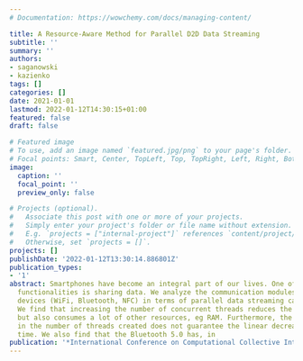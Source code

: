 ```yaml
---
# Documentation: https://wowchemy.com/docs/managing-content/

title: A Resource-Aware Method for Parallel D2D Data Streaming
subtitle: ''
summary: ''
authors:
- saganowski
- kazienko
tags: []
categories: []
date: 2021-01-01
lastmod: 2022-01-12T14:30:15+01:00
featured: false
draft: false

# Featured image
# To use, add an image named `featured.jpg/png` to your page's folder.
# Focal points: Smart, Center, TopLeft, Top, TopRight, Left, Right, BottomLeft, Bottom, BottomRight.
image:
  caption: ''
  focal_point: ''
  preview_only: false

# Projects (optional).
#   Associate this post with one or more of your projects.
#   Simply enter your project's folder or file name without extension.
#   E.g. `projects = ["internal-project"]` references `content/project/deep-learning/index.md`.
#   Otherwise, set `projects = []`.
projects: []
publishDate: '2022-01-12T13:30:14.886801Z'
publication_types:
- '1'
abstract: Smartphones have become an integral part of our lives. One of their crucial
  functionalities is sharing data. We analyze the communication modules in Android
  devices (WiFi, Bluetooth, NFC) in terms of parallel data streaming capabilities.
  We find that increasing the number of concurrent threads reduces the broadcast time,
  but also consumes a lot of other resources, eg RAM. Furthermore, the linear increase
  in the number of threads created does not guarantee the linear decrease in transfer
  time. We also find that the Bluetooth 5.0 has, in
publication: '*International Conference on Computational Collective Intelligence*'
---
```

